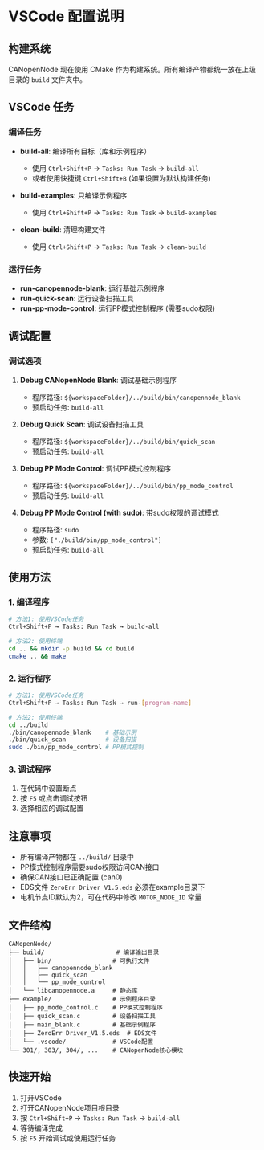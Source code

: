 # VSCode 配置说明

## 构建系统

CANopenNode 现在使用 CMake 作为构建系统。所有编译产物都统一放在上级目录的 `build` 文件夹中。

## VSCode 任务

### 编译任务
- **build-all**: 编译所有目标（库和示例程序）
  - 使用 `Ctrl+Shift+P` → `Tasks: Run Task` → `build-all`
  - 或者使用快捷键 `Ctrl+Shift+B` (如果设置为默认构建任务)

- **build-examples**: 只编译示例程序
  - 使用 `Ctrl+Shift+P` → `Tasks: Run Task` → `build-examples`

- **clean-build**: 清理构建文件
  - 使用 `Ctrl+Shift+P` → `Tasks: Run Task` → `clean-build`

### 运行任务
- **run-canopennode-blank**: 运行基础示例程序
- **run-quick-scan**: 运行设备扫描工具
- **run-pp-mode-control**: 运行PP模式控制程序 (需要sudo权限)

## 调试配置

### 调试选项
1. **Debug CANopenNode Blank**: 调试基础示例程序
   - 程序路径: `${workspaceFolder}/../build/bin/canopennode_blank`
   - 预启动任务: `build-all`

2. **Debug Quick Scan**: 调试设备扫描工具
   - 程序路径: `${workspaceFolder}/../build/bin/quick_scan`
   - 预启动任务: `build-all`

3. **Debug PP Mode Control**: 调试PP模式控制程序
   - 程序路径: `${workspaceFolder}/../build/bin/pp_mode_control`
   - 预启动任务: `build-all`

4. **Debug PP Mode Control (with sudo)**: 带sudo权限的调试模式
   - 程序路径: `sudo`
   - 参数: `["./build/bin/pp_mode_control"]`
   - 预启动任务: `build-all`

## 使用方法

### 1. 编译程序
```bash
# 方法1: 使用VSCode任务
Ctrl+Shift+P → Tasks: Run Task → build-all

# 方法2: 使用终端
cd .. && mkdir -p build && cd build
cmake .. && make
```

### 2. 运行程序
```bash
# 方法1: 使用VSCode任务
Ctrl+Shift+P → Tasks: Run Task → run-[program-name]

# 方法2: 使用终端
cd ../build
./bin/canopennode_blank    # 基础示例
./bin/quick_scan           # 设备扫描
sudo ./bin/pp_mode_control # PP模式控制
```

### 3. 调试程序
1. 在代码中设置断点
2. 按 `F5` 或点击调试按钮
3. 选择相应的调试配置

## 注意事项

- 所有编译产物都在 `../build/` 目录中
- PP模式控制程序需要sudo权限访问CAN接口
- 确保CAN接口已正确配置 (can0)
- EDS文件 `ZeroErr Driver_V1.5.eds` 必须在example目录下
- 电机节点ID默认为2，可在代码中修改 `MOTOR_NODE_ID` 常量

## 文件结构

```
CANopenNode/
├── build/                    # 编译输出目录
│   ├── bin/                 # 可执行文件
│   │   ├── canopennode_blank
│   │   ├── quick_scan
│   │   └── pp_mode_control
│   └── libcanopennode.a     # 静态库
├── example/                 # 示例程序目录
│   ├── pp_mode_control.c    # PP模式控制程序
│   ├── quick_scan.c         # 设备扫描工具
│   ├── main_blank.c         # 基础示例程序
│   ├── ZeroErr Driver_V1.5.eds  # EDS文件
│   └── .vscode/             # VSCode配置
└── 301/, 303/, 304/, ...    # CANopenNode核心模块
```

## 快速开始

1. 打开VSCode
2. 打开CANopenNode项目根目录
3. 按 `Ctrl+Shift+P` → `Tasks: Run Task` → `build-all`
4. 等待编译完成
5. 按 `F5` 开始调试或使用运行任务
